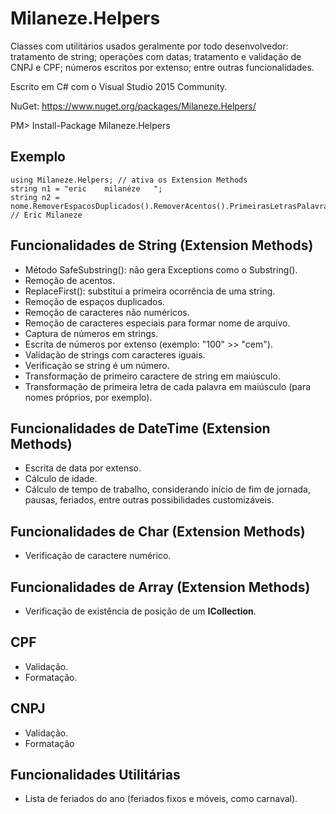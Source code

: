 # Milaneze.Helpers
Classes com utilitários usados geralmente por todo desenvolvedor: tratamento de string; operações com datas; tratamento e validação de CNPJ e CPF; números escritos por extenso; entre outras funcionalidades.

Escrito em C# com o Visual Studio 2015 Community.

NuGet: https://www.nuget.org/packages/Milaneze.Helpers/

PM> Install-Package Milaneze.Helpers

## Exemplo
```
using Milaneze.Helpers; // ativa os Extension Methods
string n1 = "eric    milanéze   ";
string n2 = nome.RemoverEspacosDuplicados().RemoverAcentos().PrimeirasLetrasPalavraMaiusculas(); // Eric Milaneze
```

## Funcionalidades de **String** (Extension Methods)
* Método SafeSubstring(): não gera Exceptions como o Substring().
* Remoção de acentos.
* ReplaceFirst(): substitui a primeira ocorrência de uma string.
* Remoção de espaços duplicados.
* Remoção de caracteres não numéricos.
* Remoção de caracteres especiais para formar nome de arquivo.
* Captura de números em strings.
* Escrita de números por extenso (exemplo: "100" >> "cem").
* Validação de strings com caracteres iguais.
* Verificação se string é um número.
* Transformação de primeiro caractere de string em maiúsculo.
* Transformação de primeira letra de cada palavra em maiúsculo (para nomes próprios, por exemplo).

## Funcionalidades de **DateTime** (Extension Methods)
* Escrita de data por extenso.
* Cálculo de idade.
* Cálculo de tempo de trabalho, considerando início de fim de jornada, pausas, feriados, entre outras possibilidades customizáveis.

## Funcionalidades de **Char** (Extension Methods)
* Verificação de caractere numérico.

## Funcionalidades de **Array** (Extension Methods)
* Verificação de existência de posição de um **ICollection**.

## CPF
* Validação.
* Formatação.

## CNPJ
* Validação.
* Formatação

## Funcionalidades Utilitárias
* Lista de feriados do ano (feriados fixos e móveis, como carnaval).